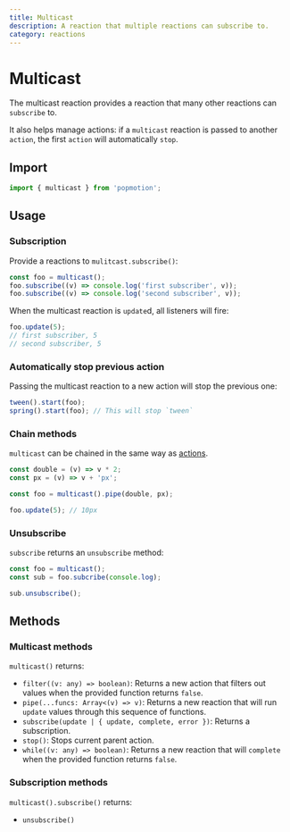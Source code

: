 ```yaml
---
title: Multicast
description: A reaction that multiple reactions can subscribe to.
category: reactions
---
```


# Multicast

The multicast reaction provides a reaction that many other reactions can `subscribe` to.

It also helps manage actions: if a `multicast` reaction is passed to another `action`, the first `action` will automatically `stop`.

## Import

```javascript
import { multicast } from 'popmotion';
```

## Usage

### Subscription

Provide a reactions to `mulitcast.subscribe()`:

```javascript
const foo = multicast();
foo.subscribe((v) => console.log('first subscriber', v));
foo.subscribe((v) => console.log('second subscriber', v));
```

When the multicast reaction is `update`d, all listeners will fire:

```javascript
foo.update(5);
// first subscriber, 5
// second subscriber, 5
```

### Automatically stop previous action

Passing the multicast reaction to a new action will stop the previous one:

```javascript
tween().start(foo);
spring().start(foo); // This will stop `tween`
```

### Chain methods

`multicast` can be chained in the same way as [actions](/api/action).

```javascript
const double = (v) => v * 2;
const px = (v) => v + 'px';

const foo = multicast().pipe(double, px);

foo.update(5); // 10px
```

### Unsubscribe

`subscribe` returns an `unsubscribe` method:

```javascript
const foo = multicast();
const sub = foo.subcribe(console.log);

sub.unsubscribe();
```

## Methods

### Multicast methods

`multicast()` returns:

- `filter((v: any) => boolean)`: Returns a new action that filters out values when the provided function returns `false`.
- `pipe(...funcs: Array<(v) => v)`: Returns a new reaction that will run `update` values through this sequence of functions.
- `subscribe(update | { update, complete, error })`: Returns a subscription.
- `stop()`: Stops current parent action.
- `while((v: any) => boolean)`: Returns a new reaction that will `complete` when the provided function returns `false`.

### Subscription methods

`multicast().subscribe()` returns:

- `unsubscribe()`
